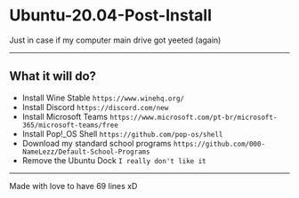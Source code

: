 # Ubuntu-20.04-Post-Install
Just in case if my computer main drive got yeeted (again)

---

## What it will do?

- Install Wine Stable `https://www.winehq.org/`
- Install Discord `https://discord.com/new`
- Install Microsoft Teams `https://www.microsoft.com/pt-br/microsoft-365/microsoft-teams/free`
- Install Pop!_OS Shell `https://github.com/pop-os/shell` 
- Download my standard school programs `https://github.com/000-NameLezz/Default-School-Programs`
- Remove the Ubuntu Dock `I really don't like it`

---

Made with love to have 69 lines xD
